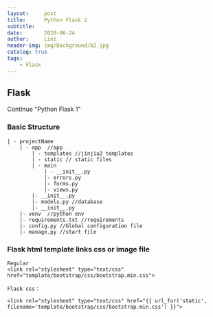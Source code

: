 ```yaml
---
layout:     post
title:      Python Flask 2
subtitle:   
date:       2020-06-24
author:     Linz
header-img: img/Background/b2.jpg
catalog: true
tags:
    - Flask
---
```


## Flask
Continue "Python Flask 1"

### Basic Structure
```
| - projectName
	| - app  //app
		| - templates //jinjia2 templates
		| - static // static files
		| - main  
			| - __init__.py
			|- errors.py
			|- forms.py
			|- views.py
		|- __init__.py
		|- models.py //database
		|- __init__.py
	|- venv  //python env
	|- requirements.txt //requirements
	|- config.py //Global configuration file
	|- manage.py //start file
```

### Flask html template links css or image file


<!-- **session：** 只要设置，在任意请求中都能拿到，无论你拿多少次

    在flask当中使用 session 时，必须要做一个配置,即 flask的session中需要用到的秘钥字符串，可以是任意值
    flask默认把数据存放到了cookie中 -->


```
Regular
<link rel="stylesheet" type="text/css" href="template/bootstrap/css/bootstrap.min.css">

Flask css：

<link rel="stylesheet" type="text/css" href="{{ url_for('static', filename='template/bootstrap/css/bootstrap.min.css') }}">


```

